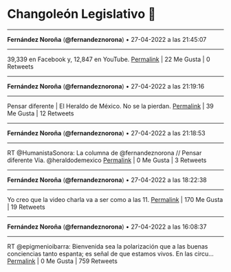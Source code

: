 # Changoleón Legislativo 🙈
*****
**Fernández Noroña** (**@fernandeznorona**) • 27-04-2022 a las 21:45:07
*****
39,339 en Facebook y, 12,847 en YouTube.
[Permalink](https://twitter.com/fernandeznorona/status/1519553275351162881) | 22 Me Gusta | 0 Retweets
*****
**Fernández Noroña** (**@fernandeznorona**) • 27-04-2022 a las 21:19:16
*****
Pensar diferente | El Heraldo de México. No se la pierdan.
[Permalink](https://twitter.com/fernandeznorona/status/1519546768886697986) | 39 Me Gusta | 12 Retweets
*****
**Fernández Noroña** (**@fernandeznorona**) • 27-04-2022 a las 21:18:53
*****
RT @HumanistaSonora: La columna de @fernandeznorona // Pensar diferente
      Vía. @heraldodemexico
[Permalink](https://twitter.com/fernandeznorona/status/1519546672988184580) | 0 Me Gusta | 3 Retweets
*****
**Fernández Noroña** (**@fernandeznorona**) • 27-04-2022 a las 18:22:38
*****
Yo creo que la video charla va a ser como a las 11.
[Permalink](https://twitter.com/fernandeznorona/status/1519502319498448897) | 170 Me Gusta | 19 Retweets
*****
**Fernández Noroña** (**@fernandeznorona**) • 27-04-2022 a las 16:08:37
*****
RT @epigmenioibarra: Bienvenida sea la polarización que a las buenas conciencias tanto espanta; es señal de que estamos vivos. En las circu…
[Permalink](https://twitter.com/fernandeznorona/status/1519468593829851137) | 0 Me Gusta | 759 Retweets